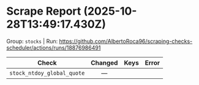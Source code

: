 # Scrape Report (2025-10-28T13:49:17.430Z)

Group: `stocks`  |  Run: https://github.com/AlbertoRoca96/scraping-checks-scheduler/actions/runs/18876986491

| Check | Changed | Keys | Error |
|---|:---:|:--|:--|
| `stock_ntdoy_global_quote` | — |  |  |
